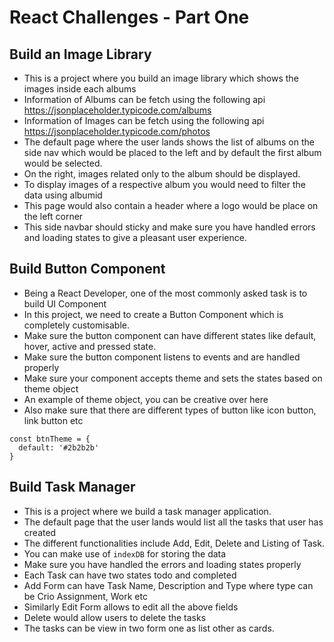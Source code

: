 # React Challenges - Part One

## Build an Image Library
- This is a project where you build an image library which shows the images inside each albums
- Information of Albums can be fetch using the following api https://jsonplaceholder.typicode.com/albums
- Information of Images can be fetch using the following
api https://jsonplaceholder.typicode.com/photos
- The default page where the user lands shows the list of albums on the side nav which would be placed to the left and by default the first album would be selected.
- On the right, images related only to the album should be displayed.
- To display images of a respective album you would need to filter the data using albumid
- This page would also contain a header where a logo would be place on the left corner
- This side navbar should sticky and make sure you have handled errors and loading states to give a pleasant user experience.

## Build Button Component
- Being a React Developer, one of the most commonly asked task is to build UI Component
- In this project, we need to create a Button Component which is completely customisable.
- Make sure the button component can have different states like default, hover, active and pressed state.
- Make sure the button component listens to events and are handled properly
- Make sure your component accepts theme and sets the states based on theme object
- An example of theme object, you can be creative over here
- Also make sure that there are different types of button
like icon button, link button etc
```
const btnTheme = {
  default: '#2b2b2b'
}
```

## Build Task Manager
- This is a project where we build a task manager application.
- The default page that the user lands would list all the tasks that user has created
- The different functionalities include Add, Edit, Delete and Listing of Task.
- You can make use of `indexDB` for storing the data
- Make sure you have handled the errors and loading states properly
- Each Task can have two states todo and completed
- Add Form can have Task Name, Description and Type where type can be Crio Assignment, Work etc
- Similarly Edit Form allows to edit all the above fields
- Delete would allow users to delete the tasks
- The tasks can be view in two form one as list other as cards.